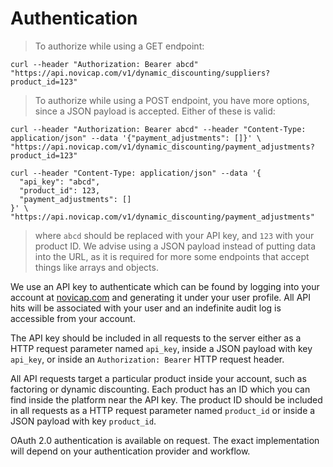# Authentication

> To authorize while using a GET endpoint:

```shell
curl --header "Authorization: Bearer abcd" "https://api.novicap.com/v1/dynamic_discounting/suppliers?product_id=123"
```

> To authorize while using a POST endpoint, you have more options, since a JSON payload is accepted. Either of these is valid:

```shell
curl --header "Authorization: Bearer abcd" --header "Content-Type: application/json" --data '{"payment_adjustments": []}' \
"https://api.novicap.com/v1/dynamic_discounting/payment_adjustments?product_id=123"
```

```shell
curl --header "Content-Type: application/json" --data '{
  "api_key": "abcd",
  "product_id": 123,
  "payment_adjustments": []
}' \
"https://api.novicap.com/v1/dynamic_discounting/payment_adjustments"
```

> where `abcd` should be replaced with your API key, and `123` with your product ID. We advise using a JSON payload instead of putting data into the URL, as it is required for more some endpoints that accept things like arrays and objects.

We use an API key to authenticate which can be found by logging into your account at [novicap.com](https://www.novicap.com) and generating it under your user profile. All API hits will be associated with your user and an indefinite audit log is accessible from your account.

The API key should be included in all requests to the server either as a HTTP request parameter named `api_key`, inside a JSON payload with key `api_key`, or inside an `Authorization: Bearer` HTTP request header.

All API requests target a particular product inside your account, such as factoring or dynamic discounting. Each product has an ID which you can find inside the platform near the API key. The product ID should be included in all requests as a HTTP request parameter named `product_id` or inside a JSON payload with key `product_id`.

OAuth 2.0 authentication is available on request. The exact implementation will depend on your authentication provider and workflow.
